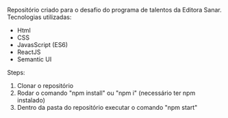 Repositório criado para o desafio do programa de talentos da Editora Sanar. 
Tecnologias utilizadas: 
- Html
- CSS
- JavasScript (ES6)
- ReactJS
- Semantic UI 

Steps: 
1. Clonar o repositório
2. Rodar o comando "npm install" ou "npm i" (necessário ter npm instalado)
3. Dentro da pasta do repositório executar o comando "npm start"
